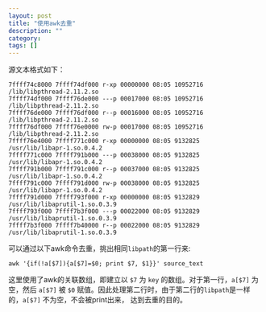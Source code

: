 ```yaml
---
layout: post
title: "使用awk去重"
description: ""
category: 
tags: []
---
```


源文本格式如下：

	7ffff74c8000 7ffff74df000 r-xp 00000000 08:05 10952716 /lib/libpthread-2.11.2.so
	7ffff74df000 7ffff76de000 ---p 00017000 08:05 10952716 /lib/libpthread-2.11.2.so
	7ffff76de000 7ffff76df000 r--p 00016000 08:05 10952716 /lib/libpthread-2.11.2.so
	7ffff76df000 7ffff76e0000 rw-p 00017000 08:05 10952716 /lib/libpthread-2.11.2.so
	7ffff76e4000 7ffff771c000 r-xp 00000000 08:05 9132825  /usr/lib/libapr-1.so.0.4.2
	7ffff771c000 7ffff791b000 ---p 00038000 08:05 9132825  /usr/lib/libapr-1.so.0.4.2
	7ffff791b000 7ffff791c000 r--p 00037000 08:05 9132825  /usr/lib/libapr-1.so.0.4.2
	7ffff791c000 7ffff791d000 rw-p 00038000 08:05 9132825  /usr/lib/libapr-1.so.0.4.2
	7ffff791d000 7ffff793f000 r-xp 00000000 08:05 9132829  /usr/lib/libaprutil-1.so.0.3.9
	7ffff793f000 7ffff7b3f000 ---p 00022000 08:05 9132829  /usr/lib/libaprutil-1.so.0.3.9
	7ffff7b3f000 7ffff7b40000 r--p 00022000 08:05 9132829  /usr/lib/libaprutil-1.so.0.3.9
	
可以通过以下awk命令去重，挑出相同`libpath`的第一行来:

	awk '{if(!a[$7]){a[$7]=$0; print $7, $1}}' source_text
	
这里使用了awk的关联数组，即建立以 `$7` 为 `key` 的数组。对于第一行，`a[$7]` 为空，然后 `a[$7]` 被 `$0` 赋值。因此处理第二行时，由于第二行的`libpath`是一样的，`a[$7]` 不为空，不会被print出来， 达到去重的目的。